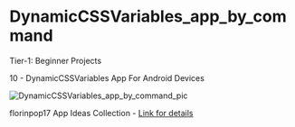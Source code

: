 # DynamicCSSVariables_app_by_command

Tier-1: Beginner Projects

10 - DynamicCSSVariables App For Android Devices

![DynamicCSSVariables_app_by_command_pic](https://user-images.githubusercontent.com/50905347/127988918-bde867d7-7b0f-45c8-b263-0ccd3741885a.jpg)

florinpop17 App Ideas Collection - [Link for details](https://github.com/florinpop17/app-ideas)
